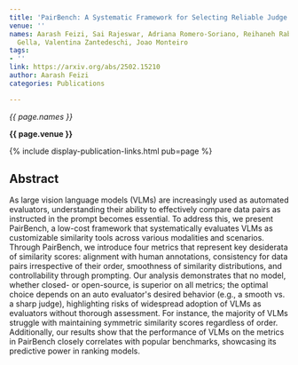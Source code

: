 ```yaml
---
title: 'PairBench: A Systematic Framework for Selecting Reliable Judge VLMs'
venue: ''
names: Aarash Feizi, Sai Rajeswar, Adriana Romero-Soriano, Reihaneh Rabbany, Spandana
  Gella, Valentina Zantedeschi, Joao Monteiro
tags:
- ''
link: https://arxiv.org/abs/2502.15210
author: Aarash Feizi
categories: Publications

---
```


*{{ page.names }}*

**{{ page.venue }}**

{% include display-publication-links.html pub=page %}

## Abstract

As large vision language models (VLMs) are increasingly used as automated evaluators, understanding their ability to effectively compare data pairs as instructed in the prompt becomes essential. To address this, we present PairBench, a low-cost framework that systematically evaluates VLMs as customizable similarity tools across various modalities and scenarios. Through PairBench, we introduce four metrics that represent key desiderata of similarity scores: alignment with human annotations, consistency for data pairs irrespective of their order, smoothness of similarity distributions, and controllability through prompting. Our analysis demonstrates that no model, whether closed- or open-source, is superior on all metrics; the optimal choice depends on an auto evaluator's desired behavior (e.g., a smooth vs. a sharp judge), highlighting risks of widespread adoption of VLMs as evaluators without thorough assessment. For instance, the majority of VLMs struggle with maintaining symmetric similarity scores regardless of order. Additionally, our results show that the performance of VLMs on the metrics in PairBench closely correlates with popular benchmarks, showcasing its predictive power in ranking models.